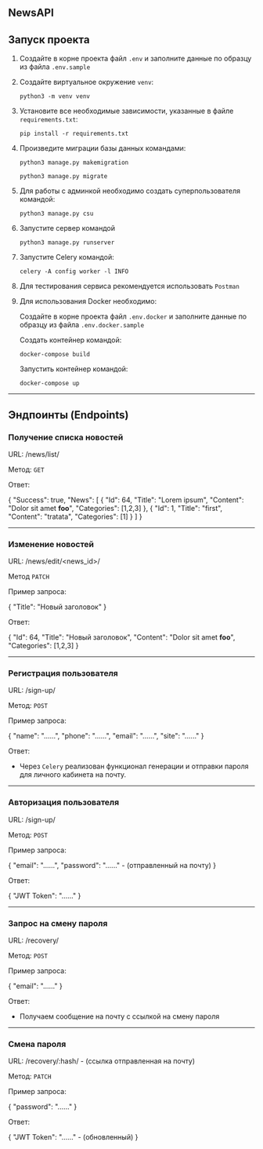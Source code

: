 NewsAPI
-----------------------------------------
## Запуск проекта
1. Создайте в корне проекта файл ```.env``` и заполните данные по образцу из файла ```.env.sample```

2. Создайте виртуальное окружение ```venv```:
   ```shell
   python3 -m venv venv
   ```

3. Установите все необходимые зависимости, указанные в файле ```requirements.txt```:
   ```shell
   pip install -r requirements.txt
   ```

4. Произведите миграции базы данных командами:
   ```shell
   python3 manage.py makemigration
   ```
   ```shell
   python3 manage.py migrate
   ```
   
5. Для работы с админкой необходимо создать суперпользователя командой:
   ```shell
   python3 manage.py csu
   ```

6. Запустите сервер командой
   ```shell
   python3 manage.py runserver
   ```

7. Запустите Celery командой:
   ```shell
   celery -A config worker -l INFO
   ```
   
7. Для тестирования сервиса рекомендуется использовать ```Postman```


8. Для использования Docker необходимо:

   Создайте в корне проекта файл ```.env.docker``` и заполните данные по образцу из файла ```.env.docker.sample```

   Cоздать контейнер командой:
   ```shell
   docker-compose build
   ```
   Запустить контейнер командой:
   ```shell
   docker-compose up
   ```
________________________________________
## Эндпоинты (Endpoints)

### Получение списка новостей

URL: /news/list/

Метод: ```GET```

Ответ:

{
    "Success": true,
    "News": [
      {
        "Id": 64,
        "Title": "Lorem ipsum",
        "Content": "Dolor sit amet <b>foo</b>",
        "Categories": [1,2,3]
      },
      {
        "Id": 1,
        "Title": "first",
        "Content": "tratata",
        "Categories": [1]
      }
    ]
}
________________________________________________
### Изменение новостей

URL: /news/edit/<news_id>/

Метод ```PATCH```

Пример запроса:

{
    "Title": "Новый заголовок"
}

Ответ:

{
    "Id": 64,
    "Title": "Новый заголовок",
    "Content": "Dolor sit amet <b>foo</b>",
    "Categories": [1,2,3]
}
________________________________________________
### Регистрация пользователя

URL: /sign-up/

Метод: ```POST```

Пример запроса:

{
    "name": "......",
    "phone": "......",
    "email": "......",
    "site": "......"
}

Ответ:
- Через ```Celery``` реализован функционал генерации и отправки пароля для личного кабинета на почту.
________________________________________________________________________
### Авторизация пользователя

URL: /sign-up/

Метод: ```POST```

Пример запроса:

{
    "email": "......",
    "password": "......" - (отправленный на почту)
}

Ответ:

{
    "JWT Token": "......"
}
________________________________________________________
### Запрос на смену пароля

URL: /recovery/

Метод: ```POST```

Пример запроса:

{
    "email": "......"
}

Ответ:
- Получаем сообщение на почту с ссылкой на смену пароля
____________________________________________________________________
### Смена пароля

URL: /recovery/:hash/ - (ссылка отправленная на почту)

Метод: ```PATCH```

Пример запроса:

{
    "password": "......"
}  

Ответ:

{
    "JWT Token": "......" - (обновленный)
}
